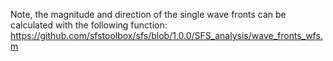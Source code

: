 Note, the magnitude and direction of the single wave fronts can be calculated
with the following function:
https://github.com/sfstoolbox/sfs/blob/1.0.0/SFS_analysis/wave_fronts_wfs.m
